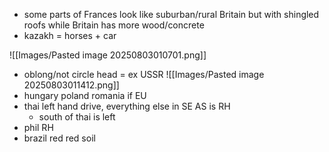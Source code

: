 - some parts of Frances look like suburban/rural Britain but with shingled roofs while Britain has more wood/concrete
- kazakh = horses + car

![[Images/Pasted image 20250803010701.png]]
- oblong/not circle head = ex USSR
![[Images/Pasted image 20250803011412.png]]
- hungary poland romania if EU
- thai left hand drive, everything else in SE AS is RH
	- south of thai is left
- phil RH
- brazil red red soil